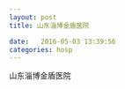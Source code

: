 ```yaml
--- 
layout: post 
title: 山东淄博金盾医院

date:   2016-05-03 13:39:56 
categories: hosp 
--- 
```

   
山东淄博金盾医院
